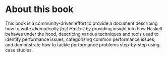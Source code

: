 # About this book

This book is a community-driven effort to provide a document describing
how to write _idiomatically fast Haskell_ by providing insight into how
Haskell behaves under the hood, describing various techniques and tools
used to identify performance issues, categorizing common performance
issues, and demonstrate how to tackle performance problems step-by-step
using case studies.

